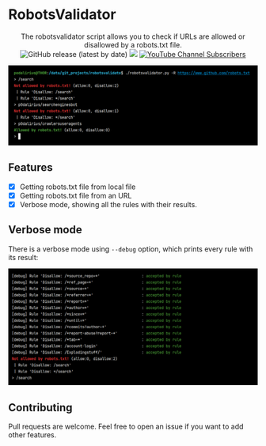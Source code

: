 # RobotsValidator

<p align="center">
  The robotsvalidator script allows you to check if URLs are allowed or disallowed by a robots.txt file.
  <br>
  <img alt="GitHub release (latest by date)" src="https://img.shields.io/github/v/release/p0dalirius/robotsvalidator">
  <a href="https://twitter.com/intent/follow?screen_name=podalirius_" title="Follow"><img src="https://img.shields.io/twitter/follow/podalirius_?label=Podalirius&style=social"></a>
  <a href="https://www.youtube.com/c/Podalirius_?sub_confirmation=1" title="Subscribe"><img alt="YouTube Channel Subscribers" src="https://img.shields.io/youtube/channel/subscribers/UCF_x5O7CSfr82AfNVTKOv_A?style=social"></a>
  <br>
</p>


![](./.github/example.png)

## Features

 - [x] Getting robots.txt file from local file
 - [x] Getting robots.txt file from an URL
 - [x] Verbose mode, showing all the rules with their results.

## Verbose mode

There is a verbose mode using `--debug` option, which prints every rule with its result:

![](./.github/verbose.png)

## Contributing

Pull requests are welcome. Feel free to open an issue if you want to add other features.
